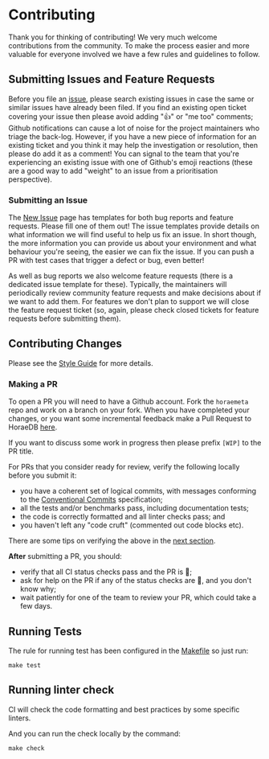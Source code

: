 # Contributing

Thank you for thinking of contributing! We very much welcome contributions from the community.
To make the process easier and more valuable for everyone involved we have a few rules and guidelines to follow.

## Submitting Issues and Feature Requests

Before you file an [issue](https://github.com/apache/incubator-horaedb-meta/issues/new), please search existing issues in case the same or similar issues have already been filed.
If you find an existing open ticket covering your issue then please avoid adding "👍" or "me too" comments; Github notifications can cause a lot of noise for the project maintainers who triage the back-log.
However, if you have a new piece of information for an existing ticket and you think it may help the investigation or resolution, then please do add it as a comment!
You can signal to the team that you're experiencing an existing issue with one of Github's emoji reactions (these are a good way to add "weight" to an issue from a prioritisation perspective).

### Submitting an Issue

The [New Issue]((https://github.com/apache/incubator-horaedb-meta/issues/new)) page has templates for both bug reports and feature requests.
Please fill one of them out!
The issue templates provide details on what information we will find useful to help us fix an issue.
In short though, the more information you can provide us about your environment and what behaviour you're seeing, the easier we can fix the issue.
If you can push a PR with test cases that trigger a defect or bug, even better!

As well as bug reports we also welcome feature requests (there is a dedicated issue template for these).
Typically, the maintainers will periodically review community feature requests and make decisions about if we want to add them.
For features we don't plan to support we will close the feature request ticket (so, again, please check closed tickets for feature requests before submitting them).

## Contributing Changes

Please see the [Style Guide](docs/style_guide.md) for more details.

### Making a PR

To open a PR you will need to have a Github account.
Fork the `horaemeta` repo and work on a branch on your fork.
When you have completed your changes, or you want some incremental feedback make a Pull Request to HoraeDB [here](https://github.com/apache/incubator-horaedb-meta/compare).

If you want to discuss some work in progress then please prefix `[WIP]` to the
PR title.

For PRs that you consider ready for review, verify the following locally before you submit it:

* you have a coherent set of logical commits, with messages conforming to the [Conventional Commits](https://github.com/apache/incubator-horaedb-docs/blob/029e993f359907b7502b969a1cffeb8e43cb17fb/docs/src/en/dev/conventional_commit.md) specification;
* all the tests and/or benchmarks pass, including documentation tests;
* the code is correctly formatted and all linter checks pass; and
* you haven't left any "code cruft" (commented out code blocks etc).

There are some tips on verifying the above in the [next section](#running-tests).

**After** submitting a PR, you should:

* verify that all CI status checks pass and the PR is 💚;
* ask for help on the PR if any of the status checks are 🔴, and you don't know why;
* wait patiently for one of the team to review your PR, which could take a few days.

## Running Tests

The rule for running test has been configured in the [Makefile](./Makefile) so just run:

```shell
make test
```

## Running linter check

CI will check the code formatting and best practices by some specific linters.

And you can run the check locally by the command:

```shell
make check
```
